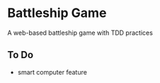 # Battleship Game

A web-based battleship game with TDD practices

## To Do

- smart computer feature
